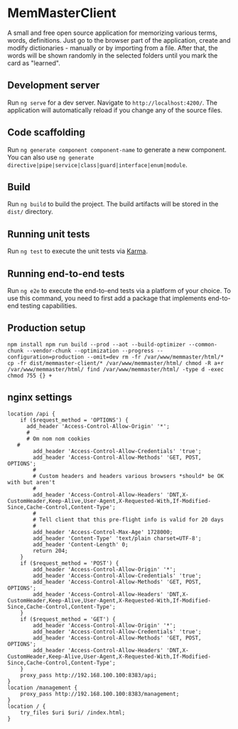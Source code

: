# MemMasterClient

A small and free open source application for memorizing various terms, words, definitions. Just go to the browser part of the application, create and modify dictionaries - manually or by importing from a file. After that, the words will be shown randomly in the selected folders until you mark the card as "learned".


## Development server

Run `ng serve` for a dev server. Navigate to `http://localhost:4200/`. The application will automatically reload if you change any of the source files.

## Code scaffolding

Run `ng generate component component-name` to generate a new component. You can also use `ng generate directive|pipe|service|class|guard|interface|enum|module`.

## Build

Run `ng build` to build the project. The build artifacts will be stored in the `dist/` directory.

## Running unit tests

Run `ng test` to execute the unit tests via [Karma](https://karma-runner.github.io).

## Running end-to-end tests

Run `ng e2e` to execute the end-to-end tests via a platform of your choice. To use this command, you need to first add a package that implements end-to-end testing capabilities.

## Production setup

`npm install
npm run build --prod --aot --build-optimizer --common-chunk --vendor-chunk --optimization --progress --configuration=production --omit=dev
rm -fr /var/www/memmaster/html/*
cp -fr dist/memmaster-client/* /var/www/memmaster/html/
chmod -R a+r /var/www/memmaster/html/
find /var/www/memmaster/html/ -type d -exec chmod 755 {} +`

## nginx settings

    location /api {
        if ($request_method = 'OPTIONS') {
          add_header 'Access-Control-Allow-Origin' '*';
          #
          # Om nom nom cookies
       #
            add_header 'Access-Control-Allow-Credentials' 'true';
            add_header 'Access-Control-Allow-Methods' 'GET, POST, OPTIONS';
            #
            # Custom headers and headers various browsers *should* be OK with but aren't
            #
            add_header 'Access-Control-Allow-Headers' 'DNT,X-CustomHeader,Keep-Alive,User-Agent,X-Requested-With,If-Modified-Since,Cache-Control,Content-Type';
            #
            # Tell client that this pre-flight info is valid for 20 days
            #
            add_header 'Access-Control-Max-Age' 1728000;
            add_header 'Content-Type' 'text/plain charset=UTF-8';
            add_header 'Content-Length' 0;
            return 204;
        }
        if ($request_method = 'POST') {
            add_header 'Access-Control-Allow-Origin' '*';
            add_header 'Access-Control-Allow-Credentials' 'true';
            add_header 'Access-Control-Allow-Methods' 'GET, POST, OPTIONS';
            add_header 'Access-Control-Allow-Headers' 'DNT,X-CustomHeader,Keep-Alive,User-Agent,X-Requested-With,If-Modified-Since,Cache-Control,Content-Type';
        }
        if ($request_method = 'GET') {
            add_header 'Access-Control-Allow-Origin' '*';
            add_header 'Access-Control-Allow-Credentials' 'true';
            add_header 'Access-Control-Allow-Methods' 'GET, POST, OPTIONS';
            add_header 'Access-Control-Allow-Headers' 'DNT,X-CustomHeader,Keep-Alive,User-Agent,X-Requested-With,If-Modified-Since,Cache-Control,Content-Type';
        }
        proxy_pass http://192.168.100.100:8383/api;
    }
    location /management {
        proxy_pass http://192.168.100.100:8383/management;
    }
    location / {
        try_files $uri $uri/ /index.html;
    }